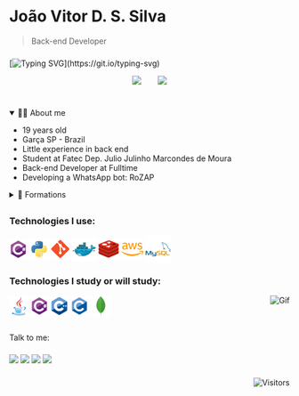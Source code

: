 # João Vitor D. S. Silva
> Back-end Developer
###

[![Typing SVG](https://readme-typing-svg.demolab.com/?lines=Welcome+to+my+profile;Trainee+Fulltime;Nickname:+Vitin;)](https://git.io/typing-svg)

<div style="display: flex; justify-content: center;">
  <a href="https://github.com/Only-Vitin/" style="margin-right: 20px;">
    <img height="164em" src="https://github-readme-stats.vercel.app/api?username=Only-Vitin&show_icons=true&theme=tokyonight&include_all_commits=true&count_private=true&cache_seconds=1800"/>
  </a>
  <a href="https://github.com/Only-Vitin/" style="margin-left:  10px;">
  <img height="164em" src="https://github-readme-stats.vercel.app/api/top-langs/?username=Only-Vitin&layout=compact&langs_count=7&theme=tokyonight&cache_seconds=1800"/>
  </a>
</div>

#

<details open> 
  <summary>🙋‍♂️​ About me</summary>
  <p align="left">
    
  - 19 years old
  - Garça SP - Brazil
  - Little experience in back end
  - Student at Fatec Dep. Julio Julinho Marcondes de Moura
  - Back-end Developer at Fulltime
  - Developing a WhatsApp bot: RoZAP
    
  </p>
</details>

<details close> 
  <summary>
    📘 Formations
  </summary>
  <p align="left">
    
  - Electronics technician
  - Mechatronics technician
  - Python with object orientation (OOP) certification
  - Python for data science certification
  - Linux certification
  - Network certification
  - Flask certification
  - C certification
  - Two C# certifications
    
  </p>
</details>

##
### Technologies I use:
<div style="display: inline_block">
  <img align="center" alt="C#" height="32" width="32" src="https://raw.githubusercontent.com/devicons/devicon/master/icons/csharp/csharp-original.svg">
  <img align="center" alt="Python" height="35" width="35" src="https://raw.githubusercontent.com/devicons/devicon/master/icons/python/python-original.svg">
  <img align="center" alt="Git" height="33" width="33" src="https://raw.githubusercontent.com/devicons/devicon/master/icons/git/git-original.svg">
  <img align="center" alt="Docker" height="44" width="44" src="https://raw.githubusercontent.com/devicons/devicon/master/icons/docker/docker-original.svg">
  <img align="center" alt="Redis" height="37" width="37" src="https://raw.githubusercontent.com/devicons/devicon/master/icons/redis/redis-original.svg">
  <img align="center" alt="AmazonSQS" height="40" width="40" src="https://raw.githubusercontent.com/devicons/devicon/6910f0503efdd315c8f9b858234310c06e04d9c0/icons/amazonwebservices/amazonwebservices-plain-wordmark.svg">
  <img align="center" alt="MySQL" height="48" width="46" src="https://raw.githubusercontent.com/devicons/devicon/master/icons/mysql/mysql-original-wordmark.svg">

  ### Technologies I study or will study:
<div style="display: inline_block">
  <img align="center" alt="Java" height="34" width="34" src="https://raw.githubusercontent.com/devicons/devicon/master/icons/java/java-original.svg">
  <img align="center" alt="C#" height="32" width="32" src="https://raw.githubusercontent.com/devicons/devicon/master/icons/csharp/csharp-original.svg">
  <img align="center" alt="Cpp" height="32" width="32" src="https://raw.githubusercontent.com/devicons/devicon/master/icons/cplusplus/cplusplus-original.svg">
  <img align="center" alt="C" height="32" width="32" src="https://raw.githubusercontent.com/devicons/devicon/master/icons/c/c-original.svg">
  <img align="center" alt="MongoDB" height="37" width="37" src="https://raw.githubusercontent.com/devicons/devicon/master/icons/mongodb/mongodb-original.svg">

  <img align="right" alt="Gif" src="https://cdn.discordapp.com/attachments/1007079209790869554/1113331700462796830/Hnet.com-image1.gif?ex=66c8c0b2&is=66c76f32&hm=b043c049160bd63948741ca4b7e249c779511fd893517d9af652febf34f24701&">
</div>

  ##
  
  <p>Talk to me:</p>
  
  ###
  
<div> 
  <a href="https://instagram.com/only._.vitin/" target="_blank"><img src="https://img.shields.io/badge/-Instagram-%23E4405F?style=for-the-badge&logo=instagram&logoColor=white" target="_blank"></a>
  <a href="https://discord.gg/7vEFK2myQv" target="_blank"><img src="https://img.shields.io/badge/Discord-7289DA?style=for-the-badge&logo=discord&logoColor=white" target="_blank"></a> 
  <a href = "mailto:silvas.joaov@gmail.com"><img src="https://img.shields.io/badge/-Gmail-%23333?style=for-the-badge&logo=gmail&logoColor=white" target="_blank"></a>
  <a href="https://br.linkedin.com/in/jo%C3%A3o-vitor-dos-santos-silva-20a333178" target="_blank"><img src="https://img.shields.io/badge/-LinkedIn-%230077B5?style=for-the-badge&logo=linkedin&logoColor=white" target="_blank"></a>
</div>

###

<p align="right">
  <img src="https://visitor-badge.laobi.icu/badge?page_id=Only-Vitin" alt="Visitors">
</p>
